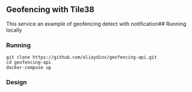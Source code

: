 ## Geofencing with Tile38

This service an example of geofencing detect with notification## Running locally

### Running

```
git clone https://github.com/aliaydins/geofencing-api.git
cd geofencing-api
docker-compose up
```

### Design
